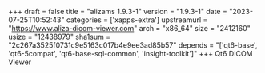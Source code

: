 +++
draft = false
title = "alizams 1.9.3-1"
version = "1.9.3-1"
date = "2023-07-25T10:52:43"
categories = ['xapps-extra']
upstreamurl = "https://www.aliza-dicom-viewer.com"
arch = "x86_64"
size = "2412160"
usize = "12438979"
sha1sum = "2c267a3525f0731c9e5163c017b4e9ee3ad85b57"
depends = "['qt6-base', 'qt6-5compat', 'qt6-base-sql-common', 'insight-toolkit']"
+++
Qt6 DICOM Viewer